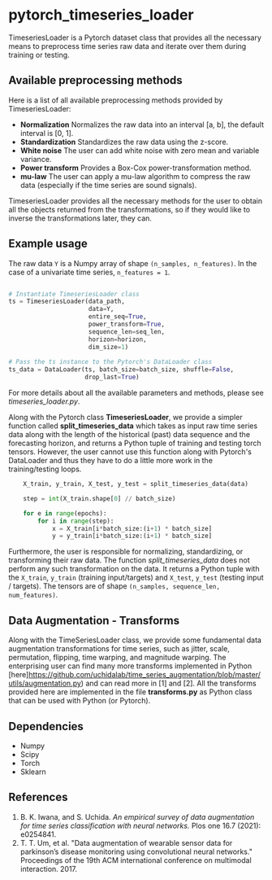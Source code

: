 # pytorch_timeseries_loader

TimeseriesLoader is a Pytorch dataset class that provides all the
necessary means to preprocess time series raw data and iterate over
them during training or testing. 


## Available preprocessing methods
Here is a list of all available preprocessing methods provided by
TimeseriesLoader:

  - **Normalization** Normalizes the raw data into an interval [a, b], the
  default interval is [0, 1].
  - **Standardization** Standardizes the raw data using the z-score.
  - **White noise** The user can add white noise with zero mean
  and variable variance.
  - **Power transform** Provides a Box-Cox power-transformation method.
  - **mu-law** The user can apply a mu-law algorithm to compress
  the raw data  (especially if the time series are sound signals).

TimeseriesLoader provides all the necessary methods for the user
to obtain all the objects returned from the transformations,
so if they would like to inverse the transformations later, they can.

## Example usage

The raw data `Y` is a Numpy array of shape `(n_samples, n_features)`.
In the case of a univariate time series, `n_features = 1`. 

```python

# Instantiate TimeseriesLoader class 
ts = TimeseriesLoader(data_path,
                      data=Y,
                      entire_seq=True,
                      power_transform=True,
                      sequence_len=seq_len,
                      horizon=horizon,
                      dim_size=1)
                      
# Pass the ts instance to the Pytorch's DataLoader class
ts_data = DataLoader(ts, batch_size=batch_size, shuffle=False,
                     drop_last=True)
```
For more details about all the available parameters and methods,
please see *timeseries_loader.py*. 

Along with the Pytorch class **TimeseriesLoader**, we provide a simpler
function called **split_timeseries_data** which takes as input raw time series
data along with the length of the historical (past) data sequence and the
forecasting horizon, and returns a Python tuple of training and testing 
torch tensors. However, the user cannot use this function along with Pytorch's
DataLoader and thus they have to do a little more work in the training/testing
loops. 

```python
    X_train, y_train, X_test, y_test = split_timeseries_data(data)

    step = int(X_train.shape[0] // batch_size)

    for e in range(epochs):
        for i in range(step):
            x = X_train[i*batch_size:(i+1) * batch_size]
            y = y_train[i*batch_size:(i+1) * batch_size]
```

Furthermore, the user is responsible for normalizing, standardizing, or 
transforming their raw data. The function *split_timeseries_data* does not
perform any such transformation on the data. It returns a Python tuple with
the `X_train`, `y_train` (training input/targets) and `X_test`, `y_test`
(testing input / targets). The tensors are of shape 
`(n_samples, sequence_len, num_features)`.


## Data Augmentation - Transforms

Along with the TimeSeriesLoader class, we provide some fundamental data
augmentation transformations for time series, such as jitter, scale,
permutation, flipping, time warping, and magnitude warping.
The enterprising user can find many more transforms implemented in Python
[here]https://github.com/uchidalab/time_series_augmentation/blob/master/utils/augmentation.py)
and can read more in [1] and [2]. 
All the transforms provided here are implemented in the file **transforms.py**
as Python class that can be used with Python (or Pytorch). 



## Dependencies
  - Numpy
  - Scipy
  - Torch
  - Sklearn


## References

  1. B. K. Iwana, and S. Uchida. *An empirical survey of data augmentation
  for time series classification with neural networks.* Plos one 16.7 (2021):
      e0254841.
  2. T. T. Um, et al. "Data augmentation of wearable sensor data for
  parkinson’s disease monitoring using convolutional neural networks."
  Proceedings of the 19th ACM international conference on multimodal
  interaction. 2017.
